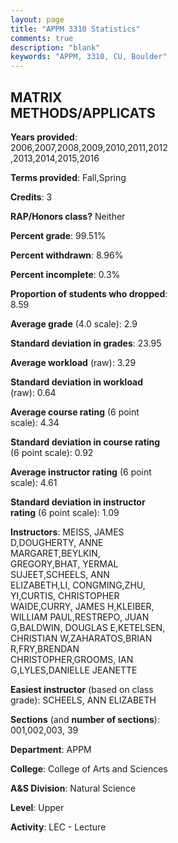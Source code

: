 ```yaml
---
layout: page
title: "APPM 3310 Statistics"
comments: true
description: "blank"
keywords: "APPM, 3310, CU, Boulder"
--- 
```

<head>
<script src="https://ajax.googleapis.com/ajax/libs/jquery/2.1.3/jquery.min.js"></script>
<script src="https://dl.dropboxusercontent.com/s/pc42nxpaw1ea4o9/highcharts.js?dl=0"></script>
<!-- <script src="../assets/js/highcharts.js"></script> -->
<style type="text/css">@font-face {
	font-family: "Bebas Neue";
	src: url(https://www.filehosting.org/file/details/544349/BebasNeue%20Regular.otf) format("opentype");
	}
	h1.Bebas { 
		font-family: "Bebas Neue", Verdana, Tahoma;
	}
</style>
</head>
<body>
	<div id="container" style="float: right; width: 45%; height: 88%; margin-left: 2.5%; margin-right: 2.5%;"></div>
	<script language="JavaScript">
		$(document).ready(function() {
		var chart = {type: 'column'};
		var title = {text: 'Grade Distribution'};
		var xAxis = {categories: ['A','B','C','D','F'],crosshair: true};
		var yAxis = {min: 0,title: {text: 'Percentage'}};
		var tooltip = {headerFormat: '<center><b><span style="font-size:20px">{point.key}</span></b></center>',
		               pointFormat: '<td style="padding:0"><b>{point.y:.1f}%</b></td>',
		               footerFormat: '</table>',shared: true,useHTML: true};
		var plotOptions = {column: {pointPadding: 0.0,borderWidth: 0}};  
		var credits = {enabled: false};var series= [{name: 'Percent',data: [30.72,40.29,21.14,3.44,4.41,]}];
		var json = {};
		json.chart = chart;
		json.title = title;
		json.tooltip = tooltip;
		json.xAxis = xAxis;
		json.yAxis = yAxis;  
		json.series = series;
		json.plotOptions = plotOptions;  
		json.credits = credits;
		$('#container').highcharts(json);
	});
	</script>
</body>
			   
## MATRIX METHODS/APPLICATS

**Years provided**: 2006,2007,2008,2009,2010,2011,2012,2013,2014,2015,2016

**Terms provided**: Fall,Spring

**Credits**: 3

**RAP/Honors class?** Neither

**Percent grade**: 99.51%

**Percent withdrawn**: 8.96%

**Percent incomplete**: 0.3%

**Proportion of students who dropped**: 8.59

**Average grade** (4.0 scale): 2.9

**Standard deviation in grades**: 23.95

**Average workload** (raw): 3.29

**Standard deviation in workload** (raw): 0.64

**Average course rating** (6 point scale): 4.34

**Standard deviation in course rating** (6 point scale): 0.92

**Average instructor rating** (6 point scale): 4.61

**Standard deviation in instructor rating** (6 point scale): 1.09

**Instructors**: MEISS, JAMES D,DOUGHERTY, ANNE MARGARET,BEYLKIN, GREGORY,BHAT, YERMAL SUJEET,SCHEELS, ANN ELIZABETH,LI, CONGMING,ZHU, YI,CURTIS, CHRISTOPHER WAIDE,CURRY, JAMES H,KLEIBER, WILLIAM PAUL,RESTREPO, JUAN G,BALDWIN, DOUGLAS E,KETELSEN, CHRISTIAN W,ZAHARATOS,BRIAN R,FRY,BRENDAN CHRISTOPHER,GROOMS, IAN G,LYLES,DANIELLE JEANETTE

**Easiest instructor** (based on class grade): SCHEELS, ANN ELIZABETH

**Sections** (and **number of sections**): 001,002,003, 39

**Department**: APPM

**College**: College of Arts and Sciences

**A&S Division**: Natural Science

**Level**: Upper

**Activity**: LEC - Lecture